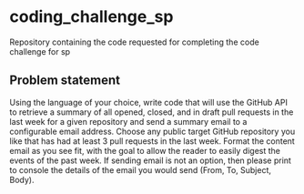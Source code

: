 # coding_challenge_sp
Repository containing the code requested for completing the code challenge for sp

## Problem statement
Using the language of your choice, write code that will use the GitHub API to retrieve a summary of all opened, closed,
and in draft pull requests in the last week for a given repository and send a summary email to a configurable email
address. Choose any public target GitHub repository you like that has had at least 3 pull requests in the last week.
Format the content email as you see fit, with the goal to allow the reader to easily digest the events of the past week.
If sending email is not an option, then please print to console the details of the email you would send (From, To,
Subject, Body).